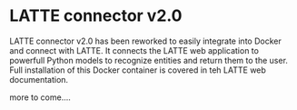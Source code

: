 
# LATTE connector v2.0

LATTE connector v2.0 has been reworked to  easily integrate into Docker and connect with LATTE. It connects the LATTE web application to powerfull Python models to recognize entities and return them to the user. Full installation of this Docker container is covered in teh LATTE web documentation. 

more to come....